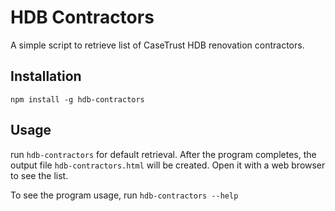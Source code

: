 HDB Contractors
===============

A simple script to retrieve list of CaseTrust HDB renovation contractors.

Installation
------------

`npm install -g hdb-contractors`

Usage
-----

run `hdb-contractors` for default retrieval. After the program completes, the output file `hdb-contractors.html` will be created. Open it with a web browser to see the list.

To see the program usage, run `hdb-contractors --help`
